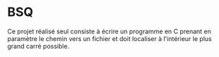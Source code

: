 # BSQ

Ce projet réalisé seul consiste à écrire un programme en C prenant en paramètre le chemin vers un fichier et doit localiser à l'intérieur le plus grand carré possible.
